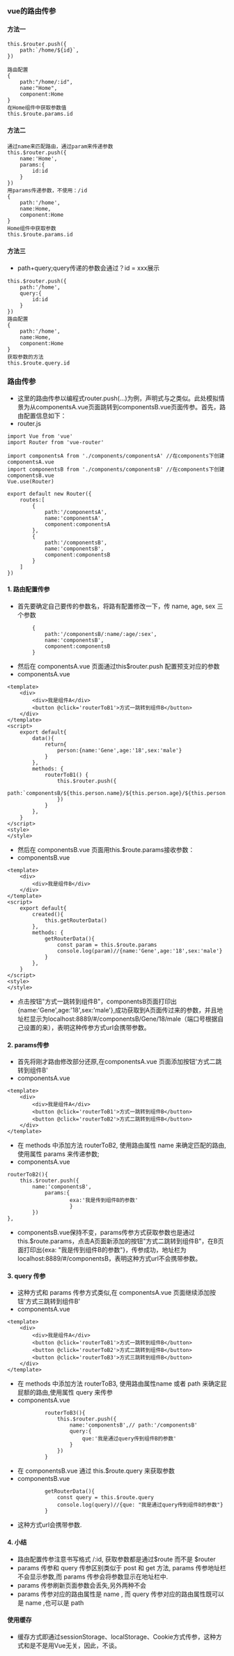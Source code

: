 ### vue的路由传参
#### 方法一
```
this.$router.push({
    path:`/home/${id}`,
})

路由配置
{
    path:"/home/:id",
    name:"Home",
    component:Home
}
在Home组件中获取参数值
this.$route.params.id

```
#### 方法二
```
通过name来匹配路由，通过param来传递参数
this.$router.push({
    name:'Home',
    params:{
        id:id
    }
})
用params传递参数，不使用：/id
{
    path:'/home',
    name:Home,
    component:Home
}
Home组件中获取参数
this.$route.params.id

```
#### 方法三
- path+query;query传递的参数会通过？id = xxx展示
```
this.$router.push({
    path:'/home',
    query:{
        id:id
    }
})
路由配置
{
    path:'/home',
    name:Home,
    component:Home
}
获取参数的方法
this.$route.query.id

```
### 路由传参
- 这里的路由传参以编程式router.push(...)为例，声明式<router-link :to="...">与之类似。此处模拟情景为从componentsA.vue页面跳转到componentsB.vue页面传参。首先，路由配置信息如下：
- router.js
```
import Vue from 'vue'
import Router from 'vue-router'

import componentsA from './components/componentsA' //在components下创建componentsA.vue
import componentsB from './components/componentsB' //在components下创建componentsB.vue
Vue.use(Router)

export default new Router({
	routes:[
		{
			path:'/componentsA',
			name:'componentsA',
			component:componentsA
		},
		{
			path:'/componentsB',
			name:'componentsB',
			component:componentsB
		}
	]
})
```
#### 1. 路由配置传参
- 首先要确定自己要传的参数名，将路有配置修改一下，传 name, age, sex 三个参数

```
		{
			path:'/componentsB/:name/:age/:sex',
			name:'componentsB',
			component:componentsB
		}
```
- 然后在 componentsA.vue 页面通过this$router.push 配置预支对应的参数
- componentsA.vue
```
<template>
	<div>
		<div>我是组件A</div>
		<button @click='routerToB1'>方式一跳转到组件B</button>
	</div>
</template>
<script>
	export default{
		data(){
			return{
				person:{name:'Gene',age:'18',sex:'male'}
			}
		},
		methods: {
			routerToB1() {
				this.$router.push({
					path:`componentsB/${this.person.name}/${this.person.age}/${this.person.sex}`
				})
			}
		},
	}
</script>
<style>
</style>
```
- 然后在 componentsB.vue 页面用this.$route.params接收参数：
- componentsB.vue
```
<template>
	<div>
		<div>我是组件B</div>
	</div>
</template>
<script>
	export default{
		created(){
			this.getRouterData()
		},
		methods: {
			getRouterData(){
				const param = this.$route.params
				console.log(param)//{name:'Gene',age:'18',sex:'male'}
			}
		},
	}
</script>
<style>
</style>
```
- 点击按钮"方式一跳转到组件B"，componentsB页面打印出{name:'Gene',age:'18',sex:'male'},成功获取到A页面传过来的参数，并且地址栏显示为localhost:8889/#/componentsB/Gene/18/male（端口号根据自己设置的来），表明这种传参方式url会携带参数。

#### 2. params传参
- 首先将刚才路由修改部分还原,在componentsA.vue 页面添加按钮'方式二跳转到组件B'
- componentsA.vue
```
<template>
	<div>
		<div>我是组件A</div>
		<button @click='routerToB1'>方式一跳转到组件B</button>
		<button @click='routerToB2'>方式二跳转到组件B</button>
	</div>
</template>
```
- 在 methods 中添加方法 routerToB2, 使用路由属性 name 来确定匹配的路由, 使用属性 params 来传递参数;
- componentsA.vue
```
routerToB2(){
	this.$router.push({
		name:'componentsB',
			params:{
					exa:'我是传到组件B的参数'
					}
	    })
},
```
- componentsB.vue保持不变，params传参方式获取参数也是通过this.$route.params，点击A页面新添加的按钮"方式二跳转到组件B"，在B页面打印出{exa: "我是传到组件B的参数"}，传参成功，地址栏为localhost:8889/#/componentsB，表明这种方式url不会携带参数。


#### 3. query 传参
- 这种方式和 params 传参方式类似,在 componentsA.vue 页面继续添加按钮'方式三跳转到组件B'
- componentsA.vue
```
<template>
	<div>
		<div>我是组件A</div>
		<button @click='routerToB1'>方式一跳转到组件B</button>
		<button @click='routerToB2'>方式二跳转到组件B</button>
		<button @click='routerToB3'>方式三跳转到组件B</button>
	</div>
</template>
```

- 在 methods 中添加方法 routerToB3, 使用路由属性name 或者 path 来确定屁屁额的路由,使用属性 query 来传参
- componentsA.vue
```
			routerToB3(){
				this.$router.push({
					name:'componentsB',// path:'/componentsB'
					query:{
						que:'我是通过query传到组件B的参数'
					}
				})
			}
```
- 在 componentsB.vue 通过 this.$route.query 来获取参数
- componentsB.vue
```
			getRouterData(){
				const query = this.$route.query
				console.log(query)//{que: "我是通过query传到组件B的参数"}
			}
```
- 这种方式url会携带参数.
#### 4. 小结
- 路由配置传参注意书写格式 /:id, 获取参数都是通过$route 而不是 $router
- params 传参和 query 传参区别类似于 post 和 get 方法, params 传参地址栏不会显示参数,而 params 传参会将参数显示在地址栏中.
- params 传参刷新页面参数会丢失,另外两种不会
- params 传参对应的路由属性是 name , 而 query 传参对应的路由属性既可以是 name ,也可以是 path


#### 使用缓存
- 缓存方式即通过sessionStorage、localStorage、Cookie方式传参，这种方式和是不是用Vue无关，因此，不谈。